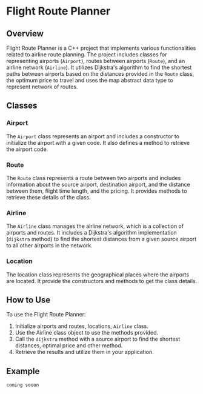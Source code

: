 # Flight Route Planner

## Overview

Flight Route Planner is a C++ project that implements various functionalities related to airline route planning. The project includes classes for representing airports (`Airport`), routes between airports (`Route`), and an airline network (`Airline`). It utilizes Dijkstra's algorithm to find the shortest paths between airports based on the distances provided in the `Route` class, the optimum price to travel and uses the map abstract data type to represent network of routes.

## Classes

### Airport

The `Airport` class represents an airport and includes a constructor to initialize the airport with a given code. It also defines a method to retrieve the airport code.

### Route

The `Route` class represents a route between two airports and includes information about the source airport, destination airport, and the distance between them, flight time length, and the pricing. It provides methods to retrieve these details of the class.

### Airline

The `Airline` class manages the airline network, which is a collection of airports and routes. It includes a Dijkstra's algorithm implementation (`dijkstra` method) to find the shortest distances from a given source airport to all other airports in the network.

### Location

The location class represents the geographical places where the airports are located. It provide the constructors and methods to get the class details.
## How to Use

To use the Flight Route Planner:
1. Initialize airports and routes, locations, `Airline` class.
2. Use the Airline class object to use the methods provided.
3. Call the `dijkstra` method with a source airport to find the shortest distances, optimal price and other method.
4. Retrieve the results and utilize them in your application.

## Example
``` coming sooon ```
